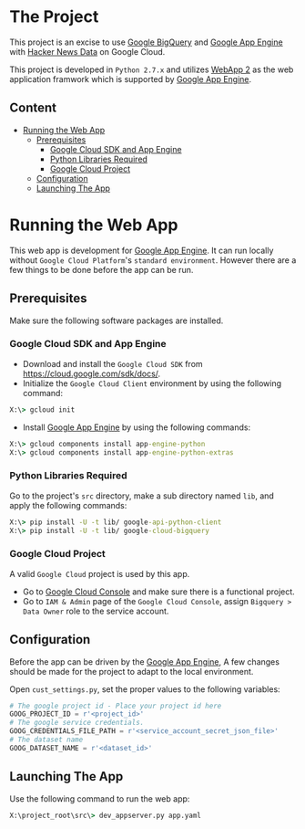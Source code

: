 # The Project
This project is an excise to use [Google BigQuery][goog_bigquery] and [Google App Engine][goog_python_app_engine] with [Hacker News Data][bigtable_hacker_news] on Google Cloud.

This project is developed in `Python 2.7.x` and utilizes [WebApp 2][webapp2] as the web application framwork which is supported by [Google App Engine][goog_python_app_engine].

## Content
- [Running the Web App](#running-the-web-app)
    - [Prerequisites](#prerequisites)
        - [Google Cloud SDK and App Engine](#google-cloud-sdk-and-app-engine)
        - [Python Libraries Required](#python-libraries-required)
        - [Google Cloud Project](#google-cloud-project)
    - [Configuration](#configuration)
    - [Launching The App](#launching-the-app)

# Running the Web App
This web app is development for [Google App Engine][goog_python_app_engine]. It can run locally without `Google Cloud Platform`'s `standard environment`.
However there are a few things to be done before the app can be run.

## Prerequisites
Make sure the following software packages are installed.

### Google Cloud SDK and App Engine
+ Download and install the `Google Cloud SDK` from https://cloud.google.com/sdk/docs/.
+ Initialize the `Google Cloud Client` environment by using the following command:
```cmd
X:\> gcloud init
```
+ Install [Google App Engine][goog_python_app_engine] by using the following commands:
```cmd
X:\> gcloud components install app-engine-python
X:\> gcloud components install app-engine-python-extras
```

### Python Libraries Required
Go to the project's `src` directory, make a sub directory named `lib`, and apply the following commands:
```cmd
X:\> pip install -U -t lib/ google-api-python-client
X:\> pip install -U -t lib/ google-cloud-bigquery
```

### Google Cloud Project
A valid `Google Cloud` project is used by this app.

+ Go to [Google Cloud Console](https://console.cloud.google.com) and make sure there is a functional project.
+ Go to `IAM & Admin` page of the `Google Cloud Console`, assign `Bigquery > Data Owner` role to the service account.

## Configuration
Before the app can be driven by the [Google App Engine][goog_python_app_engine], A few changes should be made for the project to adapt to the local environment.

Open `cust_settings.py`, set the proper values to the following variables:
```python
# The google project id - Place your project id here
GOOG_PROJECT_ID = r'<project_id>'
# The google service credentials.
GOOG_CREDENTIALS_FILE_PATH = r'<service_account_secret_json_file>'
# The dataset name
GOOG_DATASET_NAME = r'<dataset_id>'
```

## Launching The App
Use the following command to run the web app:
```cmd
X:\project_root\src\> dev_appserver.py app.yaml
```

<!-- Reference links -->
[goog_bigquery]: https://cloud.google.com/bigquery/docs/  "Google BigQuery Documentation"
[bigtable_hacker_news]: https://cloud.google.com/bigquery/public-data/hacker-news "Hacker News Data"
[goog_python_app_engine]: https://cloud.google.com/appengine/docs/standard/python/ "Google App Engine Python Standard Environment Documentation"
[webapp2]: https://cloud.google.com/appengine/docs/standard/python/tools/webapp2 "The webapp2 Framework"
